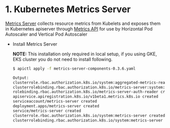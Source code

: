 # 1. Kubernetes Metrics Server

[Metrics Server](https://github.com/kubernetes-sigs/metrics-server) collects resource metrics from Kubelets and exposes
them in Kubernetes apiserver through [Metrics API](https://github.com/kubernetes/metrics)
for use by Horizontal Pod Autoscaler and Vertical Pod Autoscaler

- Install Metrics Server

    **NOTE:** This installation only required in local setup, if you using GKE, EKS cluster you do not need to install
    following.
    ```sh
    $ apictl apply -f metrics-server-components-0.3.6.yaml
  
    Output:
    clusterrole.rbac.authorization.k8s.io/system:aggregated-metrics-reader created
    clusterrolebinding.rbac.authorization.k8s.io/metrics-server:system:auth-delegator created
    rolebinding.rbac.authorization.k8s.io/metrics-server-auth-reader created
    apiservice.apiregistration.k8s.io/v1beta1.metrics.k8s.io created
    serviceaccount/metrics-server created
    deployment.apps/metrics-server created
    service/metrics-server created
    clusterrole.rbac.authorization.k8s.io/system:metrics-server created
    clusterrolebinding.rbac.authorization.k8s.io/system:metrics-server created
    ```